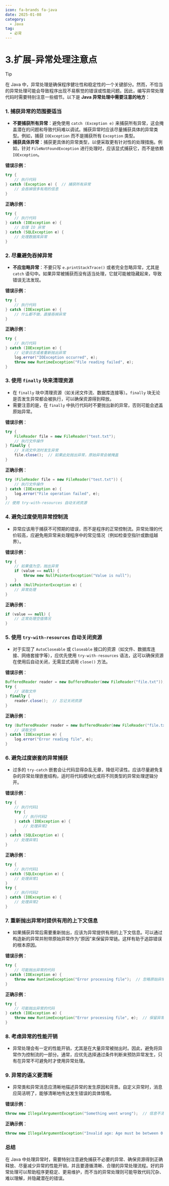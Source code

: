 ```yaml
---
icon: fa-brands fa-java
date: 2025-01-08
category:
  - Java
tag:
  - 必背
---
```

# 3.扩展-异常处理注意点

>[!tip]
> 在 Java 中，异常处理是确保程序健壮性和稳定性的一个关键部分。然而，不恰当的异常处理可能会导致程序出现不易察觉的错误或性能问题。因此，编写异常处理代码时需要特别注意一些细节。以下是 **Java 异常处理中需要注意的地方**：

### 1. **捕获异常的范围要适当**
   - **不要捕获所有异常**：避免使用 `catch (Exception e)` 来捕获所有异常，这会掩盖潜在的问题和导致代码难以调试。捕获异常时应该尽量捕获具体的异常类型。例如，捕获 `IOException` 而不是捕获所有 `Exception` 类型。
   - **捕获具体异常**：捕获更具体的异常类型，以便采取更有针对性的处理措施。例如，针对 `FileNotFoundException` 进行处理时，应该显式捕获它，而不是依赖 `IOException`。

   **错误示例**：
   ```java
   try {
       // 执行代码
   } catch (Exception e) {  // 捕获所有异常
       // 会吞掉很多有用的信息
   }
   ```

   **正确示例**：
   ```java
   try {
       // 执行代码
   } catch (IOException e) {
       // 处理 IO 异常
   } catch (SQLException e) {
       // 处理数据库异常
   }
   ```

### 2. **尽量避免吞掉异常**
   - **不应忽略异常**：不要只写 `e.printStackTrace()` 或者完全忽略异常，尤其是 `catch` 语句中。如果异常被捕获而没有适当处理，它就可能被隐藏起来，导致错误无法发现。

   **错误示例**：
   ```java
   try {
       // 执行代码
   } catch (IOException e) {
       // 什么都不做，直接吞掉异常
   }
   ```

   **正确示例**：
   ```java
   try {
       // 执行代码
   } catch (IOException e) {
       // 记录日志或者重新抛出异常
       log.error("IOException occurred", e);
       throw new RuntimeException("File reading failed", e);
   }
   ```

### 3. **使用 `finally` 块来清理资源**
   - 在 `finally` 块中清理资源（如关闭文件流、数据库连接等）。`finally` 块无论是否发生异常都会被执行，可以确保资源得到释放。
   - 需要注意的是，在 `finally` 中执行代码时不要抛出新的异常，否则可能会遮盖原始异常。

   **错误示例**：
   ```java
   try {
       FileReader file = new FileReader("test.txt");
       // 执行文件操作
   } finally {
       // 关闭文件流时发生异常
       file.close();  // 如果此处抛出异常，原始异常会被掩盖
   }
   ```

   **正确示例**：
   ```java
   try (FileReader file = new FileReader("test.txt")) {
       // 执行文件操作
   } catch (IOException e) {
       log.error("File operation failed", e);
   }
   // 使用 try-with-resources 自动关闭资源
   ```

### 4. **避免过度使用异常控制流**
   - 异常应该用于捕获不可预期的错误，而不是程序的正常控制流。异常处理的代价较高，应避免用异常来处理程序中的常见情况（例如检查空指针或数组越界）。

   **错误示例**：
   ```java
   try {
       // 如果值为空，抛出异常
       if (value == null) {
           throw new NullPointerException("Value is null");
       }
   } catch (NullPointerException e) {
       // 异常处理
   }
   ```

   **正确示例**：
   ```java
   if (value == null) {
       // 正常处理空值情况
   }
   ```

### 5. **使用 `try-with-resources` 自动关闭资源**
   - 对于实现了 `AutoCloseable` 或 `Closeable` 接口的资源（如文件、数据库连接、网络套接字等），应优先使用 `try-with-resources` 语法，这可以确保资源在使用后自动关闭，无需显式调用 `close()` 方法。

   **错误示例**：
   ```java
   BufferedReader reader = new BufferedReader(new FileReader("file.txt"));
   try {
       // 读取文件
   } finally {
       reader.close();  // 忘记关闭资源
   }
   ```

   **正确示例**：
   ```java
   try (BufferedReader reader = new BufferedReader(new FileReader("file.txt"))) {
       // 读取文件
   } catch (IOException e) {
       log.error("Error reading file", e);
   }
   ```

### 6. **避免过度嵌套的异常捕获**
   - 过多的 `try-catch` 嵌套会让代码显得杂乱无章，降低可读性。应该尽量避免复杂的异常处理嵌套结构，适时将代码模块化或将不同类型的异常处理逻辑分开。

   **错误示例**：
   ```java
   try {
       // 执行代码1
       try {
           // 执行代码2
       } catch (IOException e) {
           // 处理异常2
       }
   } catch (SQLException e) {
       // 处理异常1
   }
   ```

   **正确示例**：
   ```java
   try {
       // 执行代码1
   } catch (SQLException e) {
       // 处理异常1
   }
   try {
       // 执行代码2
   } catch (IOException e) {
       // 处理异常2
   }
   ```

### 7. **重新抛出异常时提供有用的上下文信息**
   - 如果捕获异常后需要重新抛出，应该为异常提供有用的上下文信息。可以通过构造新的异常并附带原始异常作为“原因”来保留异常链。这样有助于追踪错误的根本原因。

   **错误示例**：
   ```java
   try {
       // 可能抛出异常的代码
   } catch (IOException e) {
       throw new RuntimeException("Error processing file");  // 忽略原始异常信息
   }
   ```

   **正确示例**：
   ```java
   try {
       // 可能抛出异常的代码
   } catch (IOException e) {
       throw new RuntimeException("Error processing file", e);  // 保留异常链
   }
   ```

### 8. **考虑异常的性能开销**
   - 异常处理会有一定的性能开销，尤其是在大量异常被抛出时。因此，避免将异常作为控制流的一部分。通常，应优先选择通过条件判断来预防异常发生，只有在异常不可避免时才使用异常处理。

### 9. **异常的语义要清晰**
   - 异常类和异常消息应清晰地描述异常的发生原因和背景。自定义异常时，消息应简洁明了，能够清晰地传达发生错误的具体情境。

   **错误示例**：
   ```java
   throw new IllegalArgumentException("Something went wrong");  // 信息不清晰
   ```

   **正确示例**：
   ```java
   throw new IllegalArgumentException("Invalid age: Age must be between 0 and 120");  // 更具描述性
   ```

### 总结

在 Java 中处理异常时，需要特别注意避免捕获不必要的异常、确保资源得到正确释放、尽量减少异常的性能开销，并且要遵循清晰、合理的异常处理流程。好的异常处理可以帮助程序更稳定、更易维护，而不当的异常处理则可能导致代码冗杂、难以理解，并隐藏潜在的错误。